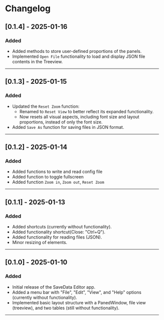 # Changelog

## [0.1.4] - 2025-01-16
### Added
- Added methods to store user-defined proportions of the panels.
- Implemented `Open File` functionality to load and display JSON file contents in the Treeview.

---

## [0.1.3] - 2025-01-15
### Added
- Updated the `Reset Zoom` function:
  - Renamed to `Reset View` to better reflect its expanded functionality.
  - Now resets all visual aspects, including font size and layout proportions, instead of only the font size.
- Added `Save As` function for saving files in JSON format.

---

## [0.1.2] - 2025-01-14
### Added
- Added functions to write and read config file
- Added function to toggle fullscreen
- Added function `Zoom in`, `Zoom out`, `Reset Zoom`

---

## [0.1.1] - 2025-01-13
### Added
- Added shortcuts (currently without functionality).
- Added functionality shortcut(Close: "Ctrl+Q").
- Added functionality for reading files (JSON).
- Minor resizing of elements.

---

## [0.1.0] - 2025-01-10
### Added
- Initial release of the SaveData Editor app.
- Added a menu bar with "File", "Edit", "View", and "Help" options (currently without functionality).
- Implemented basic layout structure with a PanedWindow, file view (treeview), and two tables (still without functionality).

---
